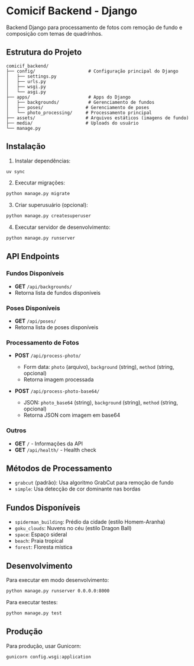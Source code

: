 # Comicif Backend - Django

Backend Django para processamento de fotos com remoção de fundo e composição com temas de quadrinhos.

## Estrutura do Projeto

```
comicif_backend/
├── config/                    # Configuração principal do Django
│   ├── settings.py
│   ├── urls.py
│   ├── wsgi.py
│   └── asgi.py
├── apps/                      # Apps do Django
│   ├── backgrounds/           # Gerenciamento de fundos
│   ├── poses/                # Gerenciamento de poses
│   └── photo_processing/     # Processamento principal
├── assets/                   # Arquivos estáticos (imagens de fundo)
├── media/                    # Uploads do usuário
└── manage.py
```

## Instalação

1. Instalar dependências:
```bash
uv sync
```

2. Executar migrações:
```bash
python manage.py migrate
```

3. Criar superusuário (opcional):
```bash
python manage.py createsuperuser
```

4. Executar servidor de desenvolvimento:
```bash
python manage.py runserver
```

## API Endpoints

### Fundos Disponíveis
- **GET** `/api/backgrounds/`
- Retorna lista de fundos disponíveis

### Poses Disponíveis  
- **GET** `/api/poses/`
- Retorna lista de poses disponíveis

### Processamento de Fotos
- **POST** `/api/process-photo/`
  - Form data: `photo` (arquivo), `background` (string), `method` (string, opcional)
  - Retorna imagem processada

- **POST** `/api/process-photo-base64/`
  - JSON: `photo_base64` (string), `background` (string), `method` (string, opcional)
  - Retorna JSON com imagem em base64

### Outros
- **GET** `/` - Informações da API
- **GET** `/api/health/` - Health check

## Métodos de Processamento

- `grabcut` (padrão): Usa algoritmo GrabCut para remoção de fundo
- `simple`: Usa detecção de cor dominante nas bordas

## Fundos Disponíveis

- `spiderman_building`: Prédio da cidade (estilo Homem-Aranha)
- `goku_clouds`: Nuvens no céu (estilo Dragon Ball)
- `space`: Espaço sideral
- `beach`: Praia tropical
- `forest`: Floresta mística

## Desenvolvimento

Para executar em modo desenvolvimento:
```bash
python manage.py runserver 0.0.0.0:8000
```

Para executar testes:
```bash
python manage.py test
```

## Produção

Para produção, usar Gunicorn:
```bash
gunicorn config.wsgi:application
```